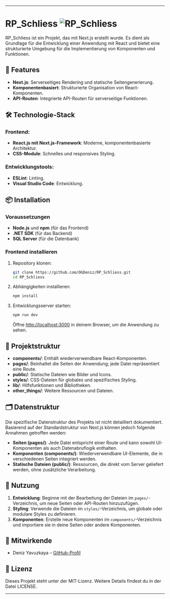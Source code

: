 
---

# RP_Schliess ![RP_Schliess](https://img.shields.io/badge/Next.js-blue)

RP_Schliess ist ein Projekt, das mit Next.js erstellt wurde. Es dient als Grundlage für die Entwicklung einer Anwendung mit React und bietet eine strukturierte Umgebung für die Implementierung von Komponenten und Funktionen.

## 🚀 Features

- **Next.js**: Serverseitiges Rendering und statische Seitengenerierung.
- **Komponentenbasiert**: Strukturierte Organisation von React-Komponenten.
- **API-Routen**: Integrierte API-Routen für serverseitige Funktionen.

## 🛠️ Technologie-Stack

### Frontend:
- **React.js mit Next.js-Framework**: Moderne, komponentenbasierte Architektur.
- **CSS-Module**: Schnelles und responsives Styling.

### Entwicklungstools:
- **ESLint**: Linting.
- **Visual Studio Code**: Entwicklung.

## 📦 Installation

### Voraussetzungen
- **Node.js** und **npm** (für das Frontend)
- **.NET SDK** (für das Backend)
- **SQL Server** (für die Datenbank)

### Frontend installieren
1. Repository klonen:
   ```bash
   git clone https://github.com/OGDeniz/RP_Schliess.git
   cd RP_Schliess
   ```
2. Abhängigkeiten installieren:
   ```bash
   npm install
   ```
3. Entwicklungsserver starten:
   ```bash
   npm run dev
   ```
   Öffne [http://localhost:3000](http://localhost:3000) in deinem Browser, um die Anwendung zu sehen.

## 📂 Projektstruktur

- **components/**: Enthält wiederverwendbare React-Komponenten.
- **pages/**: Beinhaltet die Seiten der Anwendung; jede Datei repräsentiert eine Route.
- **public/**: Statische Dateien wie Bilder und Icons.
- **styles/**: CSS-Dateien für globales und spezifisches Styling.
- **lib/**: Hilfsfunktionen und Bibliotheken.
- **other_things/**: Weitere Ressourcen und Dateien.

## 🗂️ Datenstruktur

Die spezifische Datenstruktur des Projekts ist nicht detailliert dokumentiert. Basierend auf der Standardstruktur von Next.js können jedoch folgende Annahmen getroffen werden:
- **Seiten (pages/)**: Jede Datei entspricht einer Route und kann sowohl UI-Komponenten als auch Datenabruflogik enthalten.
- **Komponenten (components/)**: Wiederverwendbare UI-Elemente, die in verschiedenen Seiten integriert werden.
- **Statische Dateien (public/)**: Ressourcen, die direkt vom Server geliefert werden, ohne zusätzliche Verarbeitung.

## 📄 Nutzung

1. **Entwicklung**: Beginne mit der Bearbeitung der Dateien im `pages/`-Verzeichnis, um neue Seiten oder API-Routen hinzuzufügen.
2. **Styling**: Verwende die Dateien im `styles/`-Verzeichnis, um globale oder modulare Styles zu definieren.
3. **Komponenten**: Erstelle neue Komponenten im `components/`-Verzeichnis und importiere sie in deine Seiten oder andere Komponenten.

## 👥 Mitwirkende

- Deniz Yavuzkaya – [GitHub-Profil](https://github.com/OGDeniz)

## 📝 Lizenz

Dieses Projekt steht unter der MIT-Lizenz. Weitere Details findest du in der Datei LICENSE.

---


